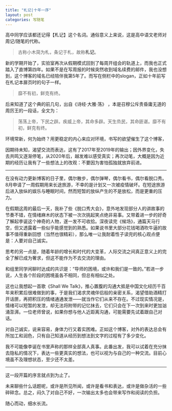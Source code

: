 ```yaml
---
title: "札记|十年一序"
layout: post
categories: 写随笔
---
```


<!-- more -->

高中同学应该都还记得【札记】这个名词。通俗意义上来说，这是高中语文老师对周记/随笔的代称。

>  古称小木简为札，条记于札，故称**札记**。 

新的学期开始了，实验室再次从假期模式回到了每周开组会的轨道上，而我也正式踏入了直博第四年。如果不是在写周报的时候突然收到域名续费的邮件，我也没想到，这个博客的域名已经陪伴我第5年了。而写在侧栏中的slogan，正如十年前写在札记本扉页时的句子一样。

> 靡不有初，鲜克有终。

后来知道了这个典的前几句，出自《诗经·大雅·荡》 ，本是召穆公斥责昏庸无道的周厉王的一段话，全文为：

>  荡荡上帝，下民之辟。疾威上帝，其命多辟。天生烝民，其命匪谌。靡不有初，鲜克有终。 

环境常新，何为始终？用更稳定的内心来应对环境，书写的欲望催生了这个博客，

因期待未知，渴望交流而表达，这有了2017年至2019年的输出；因外界变化，失去共鸣又逐渐停笔，从2020年后，越发难以感受真实；再次动笔，大概是因为近期的经历让我有了一些想法上的改观：不要因为害怕孤独就放弃前进。

---

在没有动力更新博客的日子里，偶尔散步，偶尔弹琴，偶尔看书，偶尔看脱口秀。8月申请了一周假期用来长途旅游，不幸的是计划又一次被疫情破坏。在短途旅游后进入放纵的娱乐与睡眠时间，然而短暂的放纵产生的不是放松，而是更重的压力。

在假期这周的最后一天，我补了些《脱口秀大会》，意外地发现部分人的讲故事的节奏不错，在情绪麻木的状态下被一次次挑起笑点绝非易事。又带着进一步的好奇了解起李诞这个神奇的人物，遂一发不可收拾。深夜读完《候场》，通篇天马行空，但又透露着一些似乎能感觉到的熟悉。如果说书里大部分花钱喝酒吹牛逼的故事不值得重新回想（当然也很精彩），那么唯一让我耐着性子读完的核心观点便是：人要对自己诚实。

思考的另一点是，随着年龄的增长和时代的大变革，人际交流之间真正意义上的完全了解已成为奢求，但这不能作为不去交流的理由。

和组里同学闲聊时达成的共识是：“导师的困境，或许和我们是一致的。”若进一步说，人生各个阶段的困境虽各不相同，但总有相似之处。

这也让我想起一首歌《Shall We Talk》，推心置腹的沟通大抵是中国文化经历千百年来积累后很难做到的事，于是我们渴求灵魂伴侣般的亲密关系，渴望借助酒精打开话匣，再把积压的情绪通通发泄——就当作它们从来不存在。不过现实情况是，情绪可以短暂的发泄，却无法将附带的记忆抹去，它们只会在下一次到来时更加汹涌澎湃。一位老师曾说，如果你想与他人近距离沟通，可能需要先试着跟自己对话。

对自己诚实，说来容易，身体力行又着实困难。正如这个博客，对外的表达总会有所加工和润色，只有自己知道从经历到想法到文字的过程有了多少变化。

我不可能像李诞在书里声称的那样全部真人真事。此番出发，我可以试着在充分抹去隐私的情况下，表达一些更真实的想法，也可以视为与自己的一种交流。目前心境虽不及理想状态，至少还不太差。

---

这一段开篇的序言就点到为止了。

未来聊些什么话题呢，或许是所见所闻，或许是看书和表达，或许是做杂活的一些碎碎念。总之，闷久了对自己不好，一次输出太多也会带来写作和阅读的负担。

随心而动，细水长流。